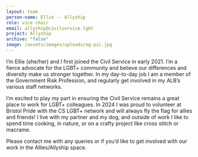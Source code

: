 ```yaml
---
layout: team
person-name: Ellie -- Allyship
role: vice chair
email: allyship@civilservice.lgbt
project: Allyship
archive: "false"
image: /assets/images/uploads/eg-pic.jpg
---
```

I’m Ellie (she/her) and I first joined the Civil Service in early 2021. I’m a fierce advocate for the LGBT+ community and believe our differences and diversity make us stronger together. In my day-to-day job I am a member of the Government Risk Profession, and regularly get involved in my ALB’s various staff networks.

I’m excited to play my part in ensuring the Civil Service remains a great place to work for LGBT+ colleagues. In 2024 I was proud to volunteer at Bristol Pride with the CS LGBT+ network and will always fly the flag for allies and friends! I live with my partner and my dog, and outside of work I like to spend time cooking, in nature, or on a crafty project like cross stitch or macrame.

Please contact me with any queries or if you’d like to get involved with our work in the Allies/Allyship space.